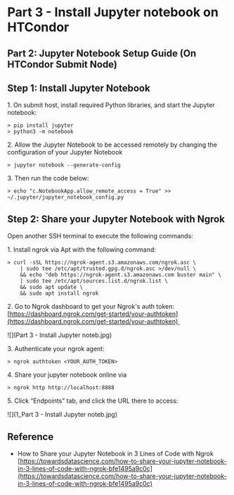 # Part 3 - Install Jupyter notebook on HTCondor
Part 2: Jupyter Notebook Setup Guide (On HTCondor Submit Node)
--------------------------------------------------------------

Step 1: Install Jupyter Notebook
--------------------------------

1\. On submit host, install required Python libraries, and start the Jupyter notebook:

```text-plain
> pip install jupyter
> python3 -m notebook
```

2\. Allow the Jupyter Notebook to be accessed remotely by changing the configuration of your Jupyter Notebook

```text-plain
> jupyter notebook --generate-config
```

3\. Then run the code below:

```text-plain
> echo "c.NotebookApp.allow_remote_access = True" >> ~/.jupyter/jupyter_notebook_config.py
```

Step 2: Share your Jupyter Notebook with Ngrok
----------------------------------------------

Open another SSH terminal to execute the following commands:

1\. Install ngrok via Apt with the following command:

```text-plain
> curl -sSL https://ngrok-agent.s3.amazonaws.com/ngrok.asc \
	| sudo tee /etc/apt/trusted.gpg.d/ngrok.asc >/dev/null \
	&& echo "deb https://ngrok-agent.s3.amazonaws.com buster main" \
	| sudo tee /etc/apt/sources.list.d/ngrok.list \
	&& sudo apt update \
	&& sudo apt install ngrok 
```

2\. Go to Ngrok dashboard to get your Ngrok's auth token: [https://dashboard.ngrok.com/get-started/your-authtoken](https://dashboard.ngrok.com/get-started/your-authtoken) 

![](Part 3 - Install Jupyter noteb.jpg)

3\. Authenticate your ngrok agent:

```text-plain
> ngrok authtoken <YOUR_AUTH_TOKEN>
```

4\. Share your jupyter notebook online via

```text-plain
> ngrok http http://localhost:8888
```

5\. Click “Endpoints” tab, and click the URL there to access:

![](1_Part 3 - Install Jupyter noteb.jpg)

Reference
---------

*   How to Share your Jupyter Notebook in 3 Lines of Code with Ngrok [https://towardsdatascience.com/how-to-share-your-jupyter-notebook-in-3-lines-of-code-with-ngrok-bfe1495a9c0c](https://towardsdatascience.com/how-to-share-your-jupyter-notebook-in-3-lines-of-code-with-ngrok-bfe1495a9c0c)